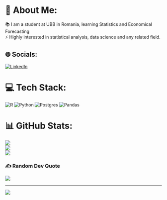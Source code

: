 # 💫 About Me:
📚 I am a student at UBB in Romania, learning Statistics and Economical Forecasting<br>⚡️ Highly interested in statistical analysis, data science and any related field.<br>


## 🌐 Socials:
[![LinkedIn](https://img.shields.io/badge/LinkedIn-%230077B5.svg?logo=linkedin&logoColor=white)](https://linkedin.com/in/www.linkedin.com/in/roberto-antonio-stevar-5b5900277) 

# 💻 Tech Stack:
![R](https://img.shields.io/badge/r-%23276DC3.svg?style=flat&logo=r&logoColor=white) ![Python](https://img.shields.io/badge/python-3670A0?style=flat&logo=python&logoColor=ffdd54) ![Postgres](https://img.shields.io/badge/postgres-%23316192.svg?style=flat&logo=postgresql&logoColor=white) ![Pandas](https://img.shields.io/badge/pandas-%23150458.svg?style=flat&logo=pandas&logoColor=white)
# 📊 GitHub Stats:
![](https://github-readme-stats.vercel.app/api?username=stevarroberto&theme=catppuccin_latte&hide_border=false&include_all_commits=true&count_private=true)<br/>
![](https://github-readme-streak-stats.herokuapp.com/?user=stevarroberto&theme=catppuccin_latte&hide_border=false)<br/>
![](https://github-readme-stats.vercel.app/api/top-langs/?username=stevarroberto&theme=catppuccin_latte&hide_border=false&include_all_commits=true&count_private=true&layout=compact)

### ✍️ Random Dev Quote
![](https://quotes-github-readme.vercel.app/api?type=vetical&theme=tokyonight)

---
[![](https://visitcount.itsvg.in/api?id=stevarroberto&icon=1&color=1)](https://visitcount.itsvg.in)

<!-- Proudly created with GPRM ( https://gprm.itsvg.in ) -->
